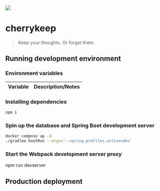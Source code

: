![](/src/main/resources/static/favicon.ico)

# cherrykeep

> Keep your thoughts. Or forget them.

## Running development environment

### Environment variables

| Variable | Description/Notes |
|----------|-------------------|

### Installing dependencies

```sh
npm i
```

### Spin up the database and Spring Boot development server

 ```sh
docker compose up -d
./gradlew bootRun --args='--spring.profiles.active=dev'
```

### Start the Webpack development server proxy

npm run devserver

## Production deployment


